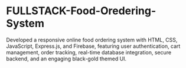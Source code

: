 # FULLSTACK-Food-Oredering-System
Developed a responsive online food ordering system with HTML, CSS, JavaScript, Express.js, and Firebase, featuring user
 authentication, cart management, order tracking, real-time database integration, secure backend, and an engaging black-gold
 themed UI.
